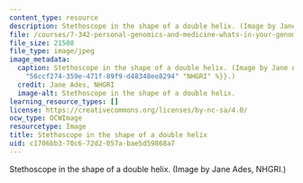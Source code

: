 ```yaml
---
content_type: resource
description: Stethoscope in the shape of a double helix. (Image by Jane Ades, NHGRI.)
file: /courses/7-342-personal-genomics-and-medicine-whats-in-your-genome-spring-2014/c1706bb370c672d2057abae5d59868a7_7-342s14.jpg
file_size: 21508
file_type: image/jpeg
image_metadata:
  caption: Stethoscope in the shape of a double helix. (Image by Jane Ades, {{% resource_link
    "56ccf274-359e-471f-89f9-d48348ee8294" "NHGRI" %}}.)
  credit: Jane Ades, NHGRI
  image-alt: Stethoscope in the shape of a double helix.
learning_resource_types: []
license: https://creativecommons.org/licenses/by-nc-sa/4.0/
ocw_type: OCWImage
resourcetype: Image
title: Stethoscope in the shape of a double helix
uid: c1706bb3-70c6-72d2-057a-bae5d59868a7
---
```

Stethoscope in the shape of a double helix. (Image by Jane Ades, NHGRI.)